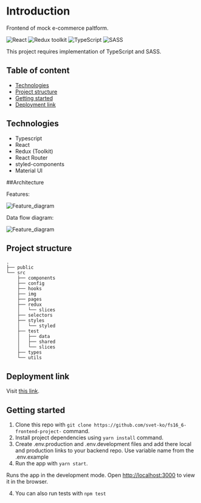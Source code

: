# Introduction

Frontend of mock e-commerce paltform.

![React](https://img.shields.io/badge/React-v.18-blue)
![Redux toolkit](https://img.shields.io/badge/RTK-v.1-purple)
![TypeScript](https://img.shields.io/badge/TypeScript-v.4-green)
![SASS](https://img.shields.io/badge/SASS-v.1-hotpink)

This project requires implementation of TypeScript and SASS.

## Table of content

- [Technologies](#technologies)
- [Project structure](#project-structure)
- [Getting started](#getting-started)
- [Deployment link](#deployment-link)

## Technologies

- Typescript
- React
- Redux (Toolkit)
- React Router
- styled-components
- Material UI

##Architecture

Features:

![Feature_diagram](https://drive.google.com/uc?export=view&id=15TaZvyZgdZbWuRAlfqyAZ85hvgDEknbL)

Data flow diagram:

![Feature_diagram](https://drive.google.com/uc?export=view&id=1oJ1mSLyMMDgrnLXo5JCUijWcBM0qYa2m)

## Project structure

```
.
├── public
└── src
    ├── components
    ├── config
    ├── hooks
    ├── img
    ├── pages
    ├── redux
    │   └── slices 
    ├── selectors   
    ├── styles
    │   └── styled
    ├── test
    │   ├── data
    │   ├── shared
    │   └── slices
    ├── types
    └── utils
```

## Deployment link
Visit [this link](https://main--marvelous-torte-2b4ae0.netlify.app/).

## Getting started

1. Clone this repo with `git clone https://github.com/svet-ko/fs16_6-frontend-project-` command.
2. Install project dependencies using `yarn install` command.
3. Create .env.production and .env.development files and add there local and production links to your backend repo.
    Use variable name from the .env.example
3. Run the app with `yarn start`.

Runs the app in the development mode.
Open [http://localhost:3000](http://localhost:3000) to view it in the browser.

4. You can also run tests with `npm test`
